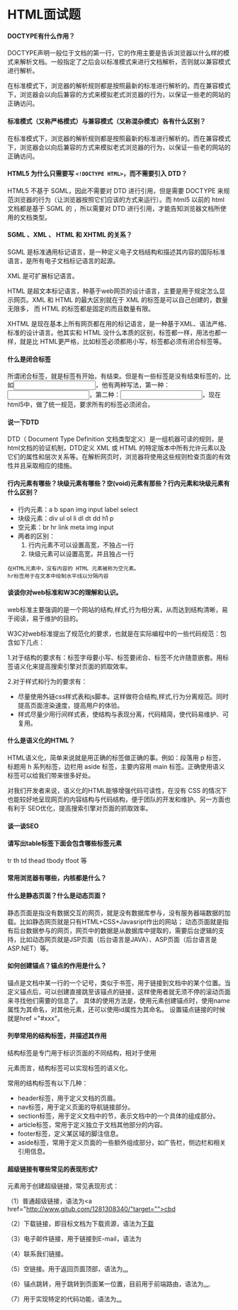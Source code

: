 # HTML面试题

#### DOCTYPE有什么作用？

DOCTYPE声明一般位于文档的第一行，它的作用主要是告诉浏览器以什么样的模式来解析文档。一般指定了之后会以标准模式来进行文档解析，否则就以兼容模式进行解析。

在标准模式下，浏览器的解析规则都是按照最新的标准进行解析的。而在兼容模式下，浏览器会以向后兼容的方式来模拟老式浏览器的行为，以保证一些老的网站的正确访问。

#### 标准模式（又称严格模式）与兼容模式（又称混杂模式）各有什么区别？

在标准模式下，浏览器的解析规则都是按照最新的标准进行解析的。而在兼容模式下，浏览器会以向后兼容的方式来模拟老式浏览器的行为，以保证一些老的网站的正确访问。

#### HTML5 为什么只需要写 `<!DOCTYPE HTML>`，而不需要引入 DTD？

HTML5 不基于 SGML，因此不需要对 DTD 进行引用，但是需要 DOCTYPE 来规范浏览器的行为（让浏览器按照它们应该的方式来运行）。而 html5 以前的 html 文档都是基于 SGML 的 ，所以需要对 DTD 进行引用，才能告知浏览器文档所使用的文档类型。

#### SGML 、XML 、 HTML 和 XHTML 的关系？

SGML 是标准通用标记语言，是一种定义电子文档结构和描述其内容的国际标准语言，是所有电子文档标记语言的起源。 

XML 是可扩展标记语言。

HTML 是超文本标记语言，种基于web网页的设计语言，主要是用于规定怎么显示网页。XML 和 HTML 的最大区别就在于 XML 的标签是可以自己创建的，数量无限多， 而 HTML 的标签都是固定的而且数量有限。 

XHTML 是现在基本上所有网页都在用的标记语言，是一种基于XML、语法严格、标准的设计语言。他其实和 HTML 没什么本质的区别，标签都一样，用法也都一样，就是比 HTML更严格，比如标签必须都用小写，标签都必须有闭合标签等。

#### 什么是闭合标签

所谓闭合标签，就是标签有开始，有结束。但是有一些标签是没有结束标签的，比如<input>，他有两种写法，第一种：<input>，第二种：<input/>，现在html5中，做了统一规范，要求所有的标签必须闭合。

#### 说一下DTD

DTD（ Document Type Definition 文档类型定义）是一组机器可读的规则，是html文档的验证机制，DTD定义 XML 或 HTML 的特定版本中所有允许元素以及它们的属性和层次关系等。在解析网页时，浏览器将使用这些规则检查页面的有效性并且采取相应的措施。 

#### 行内元素有哪些？块级元素有哪些？空(void)元素有那些？行内元素和块级元素有什么区别？

- 行内元素：a b span img input  label select
- 块级元素：div ul ol li dl dt dd h1 p 
- 空元素：br hr link meta img input
- 两者的区别：
  1. 行内元素不可以设置高宽，不独占一行
  2. 块级元素可以设置高宽，并且独占一行

```
在HTML元素中，没有内容的 HTML 元素被称为空元素。
hr标签用于在文本中绘制水平线以分隔内容
```

#### 谈谈你对web标准和W3C的理解和认识。

web标准主要强调的是一个网站的结构,样式,行为相分离，从而达到结构清晰，易于阅读，易于维护的目的。

W3C对web标准提出了规范化的要求，也就是在实际编程中的一些代码规范：包含如下几点：

1.对于结构的要求有：标签字母要小写、标签要闭合、标签不允许随意嵌套。用标签语义化来提高搜索引擎对页面的抓取效率。

2.对于样式和行为的要求有：

- 尽量使用外链css样式表和js脚本。这样做符合结构,样式,行为分离规范。同时提高页面渲染速度，提高用户的体验。
- 样式尽量少用行间样式表，使结构与表现分离，代码精简，使代码易维护、可复用。

#### 什么是语义化的HTML？

HTML语义化，简单来说就是用正确的标签做正确的事。例如：段落用 p 标签，标题用 h 系列标签，边栏用 aside 标签，主要内容用 main 标签。正确使用语义标签可以给我们带来很多好处。

对我们开发者来说，语义化的HTML能够增强代码可读性，在没有 CSS 的情况下也能较好地呈现网页的内容结构与代码结构，便于团队的开发和维护。另一方面也有利于 SEO优化，提高搜索引擎对页面的抓取效率。

#### 谈一谈SEO

#### 请写出table标签下面会包含哪些标签元素

 tr th  td  thead  tbody  tfoot 等

#### 常用浏览器有哪些，内核都是什么？

#### 什么是静态页面？什么是动态页面？

 静态页面是指没有数据交互的网页，就是没有数据库参与，没有服务器端数据的加载。比如静态网页就是只有HTML+CSS+Javasript作出的网站； 动态页面就是指有后台数据参与的网页，网页中的数据是从数据库中提取的，需要后台逻辑的支持，比如动态网页就是JSP页面（后台语言是JAVA）、ASP页面（后台语言是ASP.NET）等。

#### 如何创建锚点？锚点的作用是什么？

 锚点是文档中某一行的一个记号，类似于书签，用于链接到文档中的某个位置。当定义锚点后，可以创建直接跳至该锚点的链接，这样使用者就无须不停的滚动页面来寻找他们需要的信息了。 具体的使用方法是，使用<a>元素创建锚点时，使用name属性为其命名，对其他元素，还可以使用id属性为其命名。 设置锚点链接的时候就是href ="#xxx"。

#### 列举常用的结构标签，并描述其作用

结构标签是专门用于标识页面的不同结构，相对于使用<div>元素而言，结构标签可以实现标签的语义化。

常用的结构标签有以下几种：

-  header标签，用于定义文档的页眉。
-  nav标签，用于定义页面的导航链接部分。
-  section标签，用于定义文档中的节，表示文档中的一个具体的组成部分。
- article标签，常用于定义独立于文档其他部分的内容。
-  footer标签，定义某区域的脚注信息。
-  aside标签，常用于定义页面的一些额外组成部分，如广告栏，侧边栏和相关引用信息。

#### 超级链接有哪些常见的表现形式? 

<a>元素用于创建超级链接，常见表现形式： 

（1）普通超级链接，语法为<a href="http://www.gitub.com/1281308340/"target="">cbd</a> 

（2）下载链接，即目标文档为下载资源，语法为<a href="text.zip">下载</a> 

（3）电子邮件链接，用于链接到E-mail，语法为<a href="mailo:1281308340@qq.com"></a> 

（4）联系我们链接。 

（5）空链接。用于返回页面顶部，语法为<a href="">...</a> 

（6）锚点跳转，用于跳转到页面某一位置，目前用于前端路由，语法为<a href="#sdada">...</a>. 

（7）用于实现特定的代码功能，语法为<a href="javascript:void(0);">...</a> 